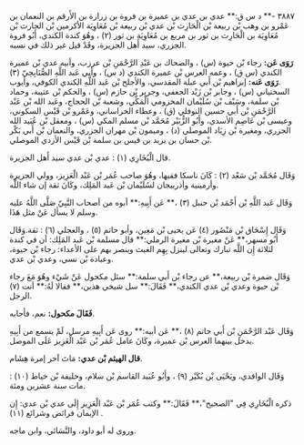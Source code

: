 ٣٨٨٧ -** د س ق:** عدي بن عدي بن عميرة بن فروة بن زرارة بن الأَرقم بن النعمان بن عَمْرو بن وهب بْن ربيعة بْن الْحَارِث بْن عدي بْن ربيعة بْن مُعَاوِيَة الأكرمين بْن الحارث بْن مُعَاوِيَة بن الْحَارِث بن ثور بن مربع بن مُعَاوِيَة بن ثور (٢) ، وهُوَ كندة الكندي، أَبُو فروة الجزري، سيد أَهل الجزيرة، وقَدْ قيل غير ذلك في نسبه.

**رَوَى عَن:** رجاء بْن حيوة (س) ، والضحاك بن عَبْدِ الرَّحْمَنِ بْن عرزب، وأبيه عدي بْن عميرة الكندي (س ق) ، وعمه العرس بْن عميرة الكندي (د س) ، وأبي عَبد اللَّهِ الصُّنَابِحِيّ (٣) .**رَوَى عَنه:** إبراهيم بْن أَبي عبلة المقدسي، والأجلح بْن عَبد اللَّهِ الكندي الكوفي، وأيوب السختياني (س) ، وجابر بْن زَيْد الجعفي، وجرير بْن حازم (س) ، والحكم بْن عتيبة، وحماد بْن سلمة، وسَيْف بْن سُلَيْمان المخزومي الْمَكِّي، وشعبة بْن الحجاج، وعَبد الله بْن عَبْد الرَّحْمَنِ بْن أَبي حسين النوفلي (ق) ، وعطاء الخراساني، وعَمْرو بْن قَيْس السكوني، وعيسى بْن عَاصِم الأسدي، وأَبُو الزُّبَيْر مُحَمَّد بْن مسلم المكي (س) ، ومعقل بْن عُبَيد الله الجزري، ومغيرة بْن زِيَاد الموصلي (د) ، وميمون بْن مهران الجزري، والنعمان بْن أَبي بَكْر بْن حسان بن يزيد بن قيس بن سلمة بْن قَيْس الأزدي الموصلي.

قال الْبُخَارِي (١) : عدي بْن عدي سيد أَهل الجزيرة.

وَقَال مُحَمَّد بْن سَعْد (٢) : كَانَ ناسكا فقيها، وهُوَ صاحب عُمَر بْن عَبْد الْعَزِيز، وولي الجزيرة وأرمينية وأذربيجان لسُلَيْمان بْن عَبد المَلِك، وكَانَ ثقة إن شاء اللَّه.

وَقَال عَبد اللَّهِ بْن أَحْمَد بْن حنبل (٣) ،** عَن أَبِيهِ:** أبوه من أصحاب النَّبِيّ صَلَّى اللَّهُ عليه وسلم لا يسأل عَنْ مثل هَذَا.

وَقَال إِسْحَاق بْن مَنْصُور (٤) عَن يحيى بْن مَعِين، وأبو حاتم (٥) ، والعجلي (٦) : ثقة.وَقَال أَبُو مسهر،** عَنْ مغيرة بْن مغيرة الرملي:** قال مسلمة بْن عَبد المَلِك: أن في كندة لثلاثة إِن اللَّه تبارك وتعالى لينزل بِهِم الغيث وينصر بهم على الأعداء: رجاء بْن حيوة، وعبادة بْن نسي، وعدي بْن عدي.

وَقَال ضمرة بْن ربيعة،** عن رجاء بْن أَبي سلمة:** سئل مكحول عَنْ شَيْء وهُوَ مَعَ رجاء بْن حيوة وعدي بْن عدي الكندي،** فَقَالَ:** سل شيخي هذين،** فقالا لَهُ:** أنت (٧) الرجل.

**فَقَالَ مكحول:** نعم، فأجابه.

وَقَال عَبْد الرَّحْمَنِ بْن أَبي حاتم (٨) ،** عَن أبيه:** روى عَن أَبِيهِ مرسل، لَمْ يسمع من أَبِيهِ يدخل بينهما العرس بْن عميرة، وكَانَ عامل عُمَر بْن عَبْد الْعَزِيز عَلَى الموصل.

**قال الهيثم بْن عدي:** مَاتَ آخر إمرة هِشَام.

وَقَال الواقدي، ويَحْيَى بْن بُكَيْر (٩) ، وأَبُو عُبَيد القاسم بْن سلام، وخليفة بْن خياط (١٠) : مات سنة عشرين ومئة.

ذكره الْبُخَارِي فِي "الصحيح"،** فَقَالَ:** وكتب عُمَر بْن عَبْد الْعَزِيز إِلَى عدي بْن عدي: إِن الإيمان فرائض وشرائع (١١) .

وروى له أبو داود، والنَّسَائي، وابن ماجه.